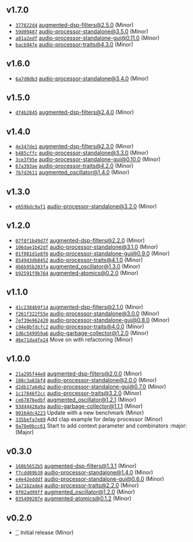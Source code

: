 ## v1.7.0

* [`377822d4`](https://github.com/yamadapc/augmented-audio/commits/377822d4) augmented-dsp-filters@2.5.0 (Minor)
* [`59d09487`](https://github.com/yamadapc/augmented-audio/commits/59d09487) audio-processor-standalone@3.5.0 (Minor)
* [`a81a2edf`](https://github.com/yamadapc/augmented-audio/commits/a81a2edf) audio-processor-standalone-gui@0.11.0 (Minor)
* [`bacb947e`](https://github.com/yamadapc/augmented-audio/commits/bacb947e) audio-processor-traits@4.3.0 (Minor)

## v1.6.0

* [`6a7d0db3`](https://github.com/yamadapc/augmented-audio/commits/6a7d0db3) audio-processor-standalone@3.4.0 (Minor)

## v1.5.0

* [`df4b2845`](https://github.com/yamadapc/augmented-audio/commits/df4b2845) augmented-dsp-filters@2.4.0 (Minor)

## v1.4.0

* [`4e347de1`](https://github.com/yamadapc/augmented-audio/commits/4e347de1) augmented-dsp-filters@2.3.0 (Minor)
* [`b485cffc`](https://github.com/yamadapc/augmented-audio/commits/b485cffc) audio-processor-standalone@3.3.0 (Minor)
* [`3ce3f95e`](https://github.com/yamadapc/augmented-audio/commits/3ce3f95e) audio-processor-standalone-gui@0.10.0 (Minor)
* [`67a393ae`](https://github.com/yamadapc/augmented-audio/commits/67a393ae) audio-processor-traits@4.2.0 (Minor)
* [`7b7d2611`](https://github.com/yamadapc/augmented-audio/commits/7b7d2611) augmented_oscillator@1.4.0 (Minor)

## v1.3.0

* [`e659bdc9af1`](https://github.com/yamadapc/augmented-audio/commits/e659bdc9af1) audio-processor-standalone@3.2.0 (Minor)

## v1.2.0

* [`07f8f1b49d7f`](https://github.com/yamadapc/augmented-audio/commits/07f8f1b49d7f) augmented-dsp-filters@2.2.0 (Minor)
* [`106dae1b42df`](https://github.com/yamadapc/augmented-audio/commits/106dae1b42df) audio-processor-standalone@3.1.0 (Minor)
* [`01f081d1e8f6`](https://github.com/yamadapc/augmented-audio/commits/01f081d1e8f6) audio-processor-standalone-gui@0.9.0 (Minor)
* [`854943db8452`](https://github.com/yamadapc/augmented-audio/commits/854943db8452) audio-processor-traits@4.1.0 (Minor)
* [`4b6b95b203fa`](https://github.com/yamadapc/augmented-audio/commits/4b6b95b203fa) augmented_oscillator@1.3.0 (Minor)
* [`b92591f9b764`](https://github.com/yamadapc/augmented-audio/commits/b92591f9b764) augmented-atomics@0.2.0 (Minor)

## v1.1.0

* [`41c2384b9f14`](https://github.com/yamadapc/augmented-audio/commits/41c2384b9f14) augmented-dsp-filters@2.1.0 (Minor)
* [`f261f322f55e`](https://github.com/yamadapc/augmented-audio/commits/f261f322f55e) audio-processor-standalone@3.0.0 (Minor)
* [`7ef39e962420`](https://github.com/yamadapc/augmented-audio/commits/7ef39e962420) audio-processor-standalone-gui@0.8.0 (Minor)
* [`c94e8bfdcfc2`](https://github.com/yamadapc/augmented-audio/commits/c94e8bfdcfc2) audio-processor-traits@4.0.0 (Minor)
* [`1d6c549959a6`](https://github.com/yamadapc/augmented-audio/commits/1d6c549959a6) audio-garbage-collector@1.2.0 (Minor)
* [`46e71da4fe24`](https://github.com/yamadapc/augmented-audio/commits/46e71da4fe24) Move on with refactoring (Minor)

## v1.0.0

* [`21a295f44e8`](https://github.com/yamadapc/augmented-audio/commits/21a295f44e8) augmented-dsp-filters@2.0.0 (Minor)
* [`188c3a81bf4`](https://github.com/yamadapc/augmented-audio/commits/188c3a81bf4) audio-processor-standalone@2.0.0 (Minor)
* [`d2db17a64b2`](https://github.com/yamadapc/augmented-audio/commits/d2db17a64b2) audio-processor-standalone-gui@0.7.0 (Minor)
* [`1c17846f2cc`](https://github.com/yamadapc/augmented-audio/commits/1c17846f2cc) audio-processor-traits@3.2.0 (Minor)
* [`ce67876edbf`](https://github.com/yamadapc/augmented-audio/commits/ce67876edbf) augmented_oscillator@1.2.1 (Minor)
* [`93d44428a9a`](https://github.com/yamadapc/augmented-audio/commits/93d44428a9a) audio-garbage-collector@1.1.1 (Minor)
* [`90164dc4223`](https://github.com/yamadapc/augmented-audio/commits/90164dc4223) Update with a new benchmark (Minor)
* [`335befa7e89`](https://github.com/yamadapc/augmented-audio/commits/335befa7e89) Add clap example for delay processor (Minor)
* [`9a78e0bcc61`](https://github.com/yamadapc/augmented-audio/commits/9a78e0bcc61) Start to add context parameter and combinators :major: (Major)

## v0.3.0

* [`160b5652b5`](https://github.com/yamadapc/augmented-audio/commits/160b5652b5) augmented-dsp-filters@1.3.1 (Minor)
* [`f7cdd89b30`](https://github.com/yamadapc/augmented-audio/commits/f7cdd89b30) audio-processor-standalone@1.4.0 (Minor)
* [`e4e42edddf`](https://github.com/yamadapc/augmented-audio/commits/e4e42edddf) audio-processor-standalone-gui@0.6.0 (Minor)
* [`1a71b2ade4`](https://github.com/yamadapc/augmented-audio/commits/1a71b2ade4) audio-processor-traits@2.2.0 (Minor)
* [`9f02ad99ff`](https://github.com/yamadapc/augmented-audio/commits/9f02ad99ff) augmented_oscillator@1.2.0 (Minor)
* [`035499207e`](https://github.com/yamadapc/augmented-audio/commits/035499207e) augmented-atomics@0.1.2 (Minor)

## v0.2.0

* [``](https://github.com/yamadapc/augmented-audio/commits/) Initial release (Minor)

